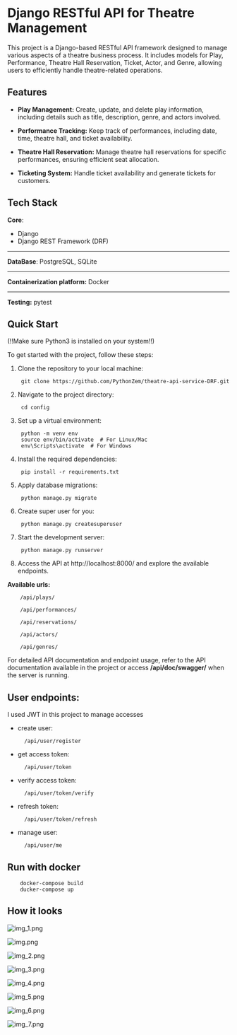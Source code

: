# Django RESTful API for Theatre Management

This project is a Django-based RESTful API framework designed to manage various aspects of a theatre business process. It includes models for Play, Performance, Theatre Hall Reservation, Ticket, Actor, and Genre, allowing users to efficiently handle theatre-related operations.

## Features

- **Play Management:** Create, update, and delete play information, including details such as title, description, genre, and actors involved.

- **Performance Tracking:** Keep track of performances, including date, time, theatre hall, and ticket availability.

- **Theatre Hall Reservation:** Manage theatre hall reservations for specific performances, ensuring efficient seat allocation.

- **Ticketing System:** Handle ticket availability and generate tickets for customers.


## Tech Stack

**Core**:
- Django
- Django REST Framework (DRF)
***
**DataBase**: PostgreSQL, SQLite
***
**Containerization platform:** Docker
***
**Testing:** pytest


## Quick Start

(!!Make sure Python3 is installed on your system!!)

To get started with the project, follow these steps:

1. Clone the repository to your local machine:

        git clone https://github.com/PythonZem/theatre-api-service-DRF.git

2. Navigate to the project directory:

        cd config

3. Set up a virtual environment:

        python -m venv env
        source env/bin/activate  # For Linux/Mac
        env\Scripts\activate  # For Windows

4. Install the required dependencies:

        pip install -r requirements.txt

5. Apply database migrations:

        python manage.py migrate

6. Create super user for you:

        python manage.py createsuperuser

7. Start the development server:

        python manage.py runserver

8. Access the API at http://localhost:8000/ and explore the available endpoints.

**Available urls:**

        /api/plays/

        /api/performances/

        /api/reservations/

        /api/actors/

        /api/genres/


For detailed API documentation and endpoint usage, refer to the API documentation available in the project or access **/api/doc/swagger/** when the server is running.

## User endpoints:

I used JWT in this project to manage accesses

- create user:

        /api/user/register

- get access token:

        /api/user/token

- verify access token:

        /api/user/token/verify

- refresh token:

        /api/user/token/refresh

- manage user:

        /api/user/me

## Run with docker

        docker-compose build
        ducker-compose up

## How it looks

![img_1.png](img_1.png)

![img.png](img.png)

![img_2.png](img_2.png)

![img_3.png](img_3.png)

![img_4.png](img_4.png)

![img_5.png](img_5.png)

![img_6.png](img_6.png)

![img_7.png](img_7.png)
